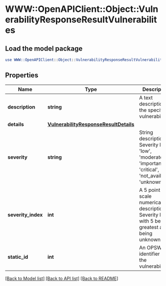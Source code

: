 # WWW::OpenAPIClient::Object::VulnerabilityResponseResultVulnerabilites

## Load the model package
```perl
use WWW::OpenAPIClient::Object::VulnerabilityResponseResultVulnerabilites;
```

## Properties
Name | Type | Description | Notes
------------ | ------------- | ------------- | -------------
**description** | **string** | A text description of the specific vulnerability | [optional] 
**details** | [**VulnerabilityResponseResultDetails**](VulnerabilityResponseResultDetails.md) |  | [optional] 
**severity** | **string** | String description of Severity level: &#39;low&#39;, &#39;moderate&#39;, &#39;important&#39;, &#39;critical&#39;, &#39;not_available&#39;, &#39;unknown&#39;  | [optional] 
**severity_index** | **int** | A 5 point scale numerical description of Severity level with 5 being greatest and 0 being unknown | [optional] 
**static_id** | **int** | An OPSWAT identifier for the vulnerability | [optional] 

[[Back to Model list]](../README.md#documentation-for-models) [[Back to API list]](../README.md#documentation-for-api-endpoints) [[Back to README]](../README.md)


